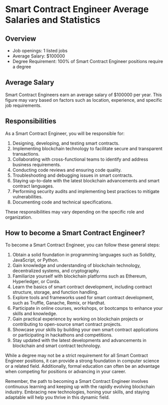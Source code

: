 # Smart Contract Engineer Average Salaries and Statistics

## Overview

- Job openings: 1 listed jobs
- Average Salary: $100000
- Degree Requirement: 100% of Smart Contract Engineer positions require a degree

## Average Salary

Smart Contract Engineers earn an average salary of $100000 per year. This figure may vary based on factors such as location, experience, and specific job requirements.

## Responsibilities

As a Smart Contract Engineer, you will be responsible for:

1. Designing, developing, and testing smart contracts.
2. Implementing blockchain technology to facilitate secure and transparent transactions.
3. Collaborating with cross-functional teams to identify and address business requirements.
4. Conducting code reviews and ensuring code quality.
5. Troubleshooting and debugging issues in smart contracts.
6. Staying up-to-date with the latest blockchain advancements and smart contract languages.
7. Performing security audits and implementing best practices to mitigate vulnerabilities.
8. Documenting code and technical specifications.

These responsibilities may vary depending on the specific role and organization.

## How to become a Smart Contract Engineer?

To become a Smart Contract Engineer, you can follow these general steps:

1. Obtain a solid foundation in programming languages such as Solidity, JavaScript, or Python.
2. Gain knowledge and understanding of blockchain technology, decentralized systems, and cryptography.
3. Familiarize yourself with blockchain platforms such as Ethereum, Hyperledger, or Corda.
4. Learn the basics of smart contract development, including contract structure, storage, and function handling.
5. Explore tools and frameworks used for smart contract development, such as Truffle, Ganache, Remix, or Hardhat.
6. Participate in online courses, workshops, or bootcamps to enhance your skills and knowledge.
7. Gain practical experience by working on blockchain projects or contributing to open-source smart contract projects.
8. Showcase your skills by building your own smart contract applications or participating in hackathons and competitions.
9. Stay updated with the latest developments and advancements in blockchain and smart contract technology.

While a degree may not be a strict requirement for all Smart Contract Engineer positions, it can provide a strong foundation in computer science or a related field. Additionally, formal education can often be an advantage when competing for positions or advancing in your career.

Remember, the path to becoming a Smart Contract Engineer involves continuous learning and keeping up with the rapidly evolving blockchain industry. Embracing new technologies, honing your skills, and staying adaptable will help you thrive in this dynamic field.
